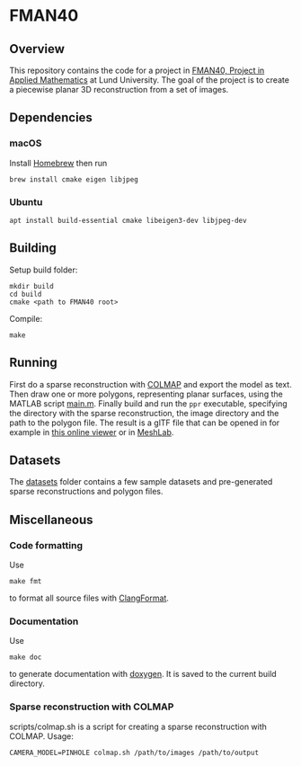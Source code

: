 # FMAN40

## Overview

This repository contains the code for a project in [FMAN40, Project in Applied Mathematics](https://kurser.lth.se/lot/course/FMAN40) at Lund University. The goal of the project is to create a piecewise planar 3D reconstruction from a set of images.

<!-- TODO: Add some more information here -->

## Dependencies

### macOS

Install [Homebrew](https://brew.sh) then run

```
brew install cmake eigen libjpeg
```

### Ubuntu

```
apt install build-essential cmake libeigen3-dev libjpeg-dev
```

## Building

Setup build folder:
```
mkdir build
cd build
cmake <path to FMAN40 root>
```

Compile:
```
make
```

## Running

First do a sparse reconstruction with [COLMAP](https://colmap.github.io) and export the model as text. Then draw one or more polygons, representing planar surfaces, using the MATLAB script [main.m](Matlab_script/main.m). Finally build and run the `ppr` executable, specifying the directory with the sparse reconstruction, the image directory and the path to the polygon file. The result is a glTF file that can be opened in for example in [this online viewer](https://gltf-viewer.donmccurdy.com) or in [MeshLab](https://www.meshlab.net).

## Datasets

The [datasets](datasets) folder contains a few sample datasets and pre-generated sparse reconstructions and polygon files.

## Miscellaneous

### Code formatting

Use

```
make fmt
```

to format all source files with [ClangFormat](https://clang.llvm.org/docs/ClangFormat.html).

### Documentation

Use

```
make doc
```

to generate documentation with [doxygen](https://www.doxygen.nl). It is saved to the current build directory.

### Sparse reconstruction with COLMAP

scripts/colmap.sh is a script for creating a sparse reconstruction with COLMAP. Usage:

```
CAMERA_MODEL=PINHOLE colmap.sh /path/to/images /path/to/output
```
